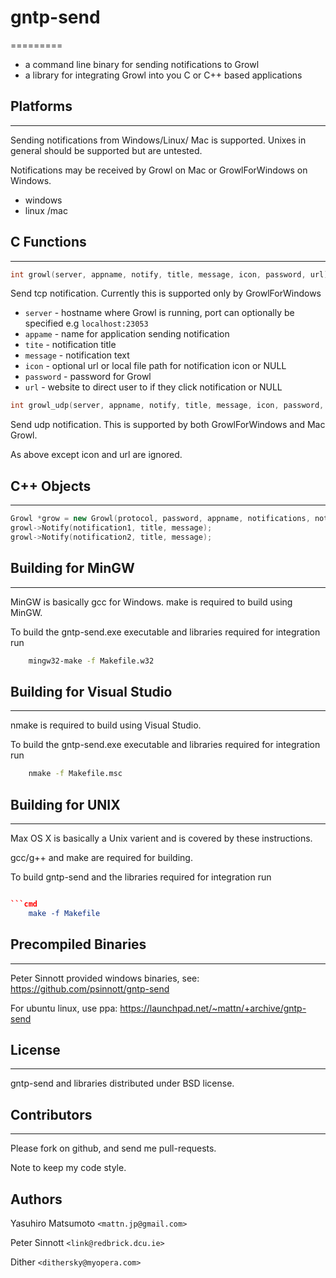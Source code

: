 # gntp-send
=========

* a command line binary for sending notifications to Growl
* a library for integrating Growl into you C or C++ based applications

## Platforms
---------

Sending notifications from Windows/Linux/ Mac is supported. Unixes in general should be supported but are untested.

Notifications may be received by Growl on Mac or GrowlForWindows on Windows.

* windows
* linux /mac


## C Functions
-----------

```c
int growl(server, appname, notify, title, message, icon, password, url)
```

Send tcp notification. Currently this is supported only by GrowlForWindows

* `server` - hostname where Growl is running, port can optionally be specified e.g `localhost:23053`
* `appame` - name for application sending notification 
* `tite` - notification title
* `message` -  notification text
* `icon` - optional url or local file path for notification icon or NULL
* `password` - password for Growl
* `url` - website to direct user to if they click notification or NULL

```c
int growl_udp(server, appname, notify, title, message, icon, password, url)
```

Send udp notification. This is supported by both GrowlForWindows and Mac Growl.

As above except icon and url are ignored.

## C++ Objects
-----------

```cpp
Growl *grow = new Growl(protocol, password, appname, notifications, notifications_count);
growl->Notify(notification1, title, message);
growl->Notify(notification2, title, message);
```

## Building for MinGW
------------------

MinGW is basically gcc for Windows. make is required to build using MinGW.

To build the gntp-send.exe executable and libraries required for integration run

```cmd
    mingw32-make -f Makefile.w32
```

## Building for Visual Studio
--------------------------

nmake is required to build using Visual Studio.

To build the gntp-send.exe executable and libraries required for integration run

```cmd
    nmake -f Makefile.msc
```

## Building for UNIX
-----------------

Max OS X is basically a Unix varient and is covered by these instructions.

gcc/g++ and make are required for building.

To build gntp-send and the libraries required for integration run

``` cmake Cmakefile.txt

```cmd
    make -f Makefile
```

## Precompiled Binaries
--------------------

Peter Sinnott provided windows binaries, see:  
https://github.com/psinnott/gntp-send

For ubuntu linux, use ppa:
https://launchpad.net/~mattn/+archive/gntp-send

## License
-------

gntp-send and libraries distributed under BSD license.

## Contributors
----------

Please fork on github, and send me pull-requests.

Note to keep my code style.

Authors
-------

Yasuhiro Matsumoto `<mattn.jp@gmail.com>`

Peter Sinnott `<link@redbrick.dcu.ie>`

Dither `<dithersky@myopera.com>`
